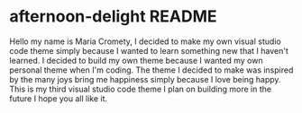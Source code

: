# afternoon-delight README

Hello my name is Maria Cromety, I decided to make my own visual studio code theme simply because I wanted to learn something new that I haven't learned. I decided to build my own theme because I wanted my own personal theme when I'm coding. The theme I decided to make was inspired by the many joys bring me happiness simply because I love being happy. This is my third visual studio code theme I plan on building more in the future I hope you all like it.
